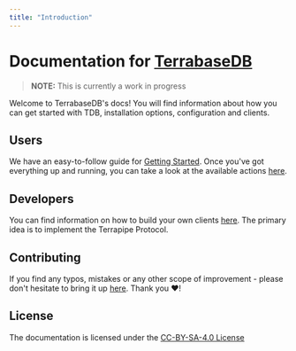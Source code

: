 ```yaml
---
title: "Introduction"
---
```


# Documentation for [TerrabaseDB](https://terrabasedb.com)

> **NOTE:** This is currently a work in progress

Welcome to TerrabaseDB's docs! You will find information about how you can get started with TDB, installation options, configuration and clients.

## Users

We have an easy-to-follow guide for [Getting Started](./Getting-Started.md). Once you've got everything up and running, you can take a look at the available actions [here](./List-Of-Actions.md).

## Developers	

You can find information on how to build your own clients [here](./Protocols/terrapipe.md). The primary idea is to implement the Terrapipe Protocol.

## Contributing

If you find any typos, mistakes or any other scope of improvement - please don't hesitate to bring it up [here](https://github.com/terrabasedb/docs/issues). Thank you ❤️!

## License

The documentation is licensed under the [CC-BY-SA-4.0 License](https://github.com/terrabasedb/docs/tree/master/LICENSE)
